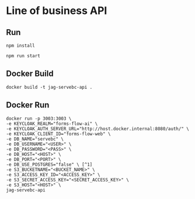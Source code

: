 # Line of business API

## Run
```
npm install

npm run start
```

## Docker Build
```
docker build -t jag-servebc-api .
```

## Docker Run
```
docker run -p 3003:3003 \
-e KEYCLOAK_REALM="forms-flow-ai" \
-e KEYCLOAK_AUTH_SERVER_URL="http://host.docker.internal:8080/auth/" \
-e KEYCLOAK_CLIENT_ID="forms-flow-web" \
-e DB_NAME="servebc" \
-e DB_USERNAME="<USER>" \
-e DB_PASSWORD="<PASS>" \
-e DB_HOST="<HOST>" \
-e DB_PORT="<PORT>" \
-e DB_USE_POSTGRES="false" \ [^1]
-e S3_BUCKETNAME="<BUCKET_NAME>" \
-e S3_ACCESS_KEY_ID="<ACCESS_KEY>" \
-e S3_SECRET_ACCESS_KEY="<SECRET_ACCESS_KEY>" \
-e S3_HOST="<HOST>" \
jag-servebc-api 
```
[^1]: "false" is the default value. By default api connects to MSSQL DB. If you want to connect to POSTGRES then use "true".
